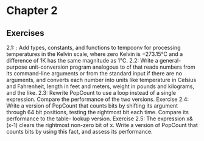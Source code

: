 # Chapter 2 

## Exercises
2.1: : Add types, constants, and functions to tempconv for processing temperatures in the Kelvin scale, where zero Kelvin is −273.15°C and a difference of 1K has the same magnitude as 1°C.
2.2: Write a general-purpose unit-conversion program analogous to cf that reads numbers from its command-line arguments or from the standard input if there are no arguments, and converts each number into units like temperature in Celsius and Fahrenheit, length in feet and meters, weight in pounds and kilograms, and the like.
2.3: Rewrite PopCount to use a loop instead of a single expression. Compare the performance of the two versions. 
Exercise 2.4: Write a version of PopCount that counts bits by shifting its argument through 64
bit positions, testing the rightmost bit each time. Compare its performance to the table-
lookup version.
Exercise 2.5: The expression x&(x-1) clears the rightmost non-zero bit of x. Write a version
of PopCount that counts bits by using this fact, and assess its performance.